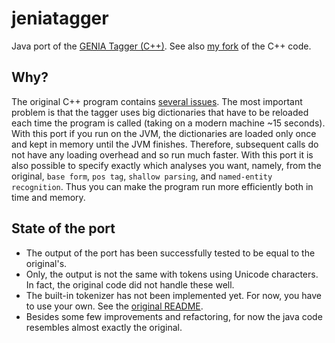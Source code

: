 # jeniatagger

Java port of the [GENIA Tagger (C++)](http://www.nactem.ac.uk/tsujii/GENIA/tagger/). See also [my fork](https://github.com/jmcejuela/geniatagger) of the C++ code.


## Why?

The original C++ program contains [several issues](https://github.com/jmcejuela/geniatagger#known-issues). The most important problem is that the tagger uses big dictionaries that have to be reloaded each time the program is called (taking on a modern machine ~15 seconds). With this port if you run on the JVM, the dictionaries are loaded only once and kept in memory until the JVM finishes. Therefore, subsequent calls do not have any loading overhead and so run much faster. With this port it is also possible to specify exactly which analyses you want, namely, from the original, `base form`, `pos tag`, `shallow parsing`, and `named-entity recognition`. Thus you can make the program run more efficiently both in time and memory.


## State of the port

* The output of the port has been successfully tested to be equal to the original's.
* Only, the output is not the same with tokens using Unicode characters. In fact, the original code did not handle these well.
* The built-in tokenizer has not been implemented yet. For now, you have to use your own. See the [original README](https://github.com/jmcejuela/jeniatagger/ORIGINAL_GENIATAGGER_README).
* Besides some few improvements and refactoring, for now the java code resembles almost exactly the original.